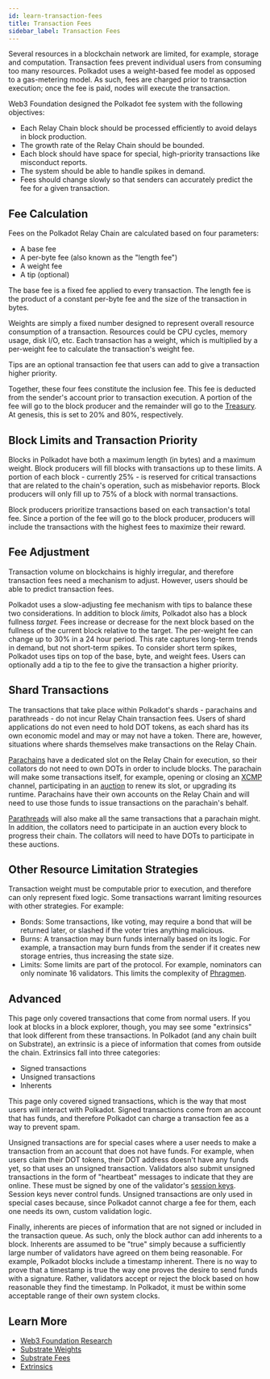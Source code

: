 ```yaml
---
id: learn-transaction-fees
title: Transaction Fees
sidebar_label: Transaction Fees
---
```


Several resources in a blockchain network are limited, for example, storage and computation. Transaction fees prevent individual users from consuming too many resources. Polkadot uses a weight-based fee model as opposed to a gas-metering model. As such, fees are charged prior to transaction execution; once the fee is paid, nodes will execute the transaction.

Web3 Foundation designed the Polkadot fee system with the following objectives:

- Each Relay Chain block should be processed efficiently to avoid delays in block production.
- The growth rate of the Relay Chain should be bounded.
- Each block should have space for special, high-priority transactions like misconduct reports.
- The system should be able to handle spikes in demand.
- Fees should change slowly so that senders can accurately predict the fee for a given transaction.

## Fee Calculation

Fees on the Polkadot Relay Chain are calculated based on four parameters:

- A base fee
- A per-byte fee (also known as the "length fee")
- A weight fee
- A tip (optional)

The base fee is a fixed fee applied to every transaction. The length fee is the product of a constant per-byte fee and the size of the transaction in bytes.

Weights are simply a fixed number designed to represent overall resource consumption of a transaction. Resources could be CPU cycles, memory usage, disk I/O, etc. Each transaction has a weight, which is multiplied by a per-weight fee to calculate the transaction's weight fee.

Tips are an optional transaction fee that users can add to give a transaction higher priority.

Together, these four fees constitute the inclusion fee. This fee is deducted from the sender's account prior to transaction execution. A portion of the fee will go to the block producer and the remainder will go to the [Treasury](learn-treasury). At genesis, this is set to 20% and 80%, respectively.

## Block Limits and Transaction Priority

Blocks in Polkadot have both a maximum length (in bytes) and a maximum weight. Block producers will fill blocks with transactions up to these limits. A portion of each block - currently 25% - is reserved for critical transactions that are related to the chain's operation, such as misbehavior reports. Block producers will only fill up to 75% of a block with normal transactions.

Block producers prioritize transactions based on each transaction's total fee. Since a portion of the fee will go to the block producer, producers will include the transactions with the highest fees to maximize their reward.

## Fee Adjustment

Transaction volume on blockchains is highly irregular, and therefore transaction fees need a mechanism to adjust. However, users should be able to predict transaction fees.

Polkadot uses a slow-adjusting fee mechanism with tips to balance these two considerations. In addition to block _limits,_ Polkadot also has a block fullness _target._ Fees increase or decrease for the next block based on the fullness of the current block relative to the target. The per-weight fee can change up to 30% in a 24 hour period. This rate captures long-term trends in demand, but not short-term spikes. To consider short term spikes, Polkadot uses tips on top of the base, byte, and weight fees. Users can optionally add a tip to the fee to give the transaction a higher priority.

## Shard Transactions

The transactions that take place within Polkadot's shards - parachains and parathreads - do not incur Relay Chain transaction fees. Users of shard applications do not even need to hold DOT tokens, as each shard has its own economic model and may or may not have a token. There are, however, situations where shards themselves make transactions on the Relay Chain.

[Parachains](learn-parachains) have a dedicated slot on the Relay Chain for execution, so their collators do not need to own DOTs in order to include blocks. The parachain will make some transactions itself, for example, opening or closing an [XCMP](learn-crosschain) channel, participating in an [auction](learn-auction) to renew its slot, or upgrading its runtime. Parachains have their own accounts on the Relay Chain and will need to use those funds to issue transactions on the parachain's behalf.

[Parathreads](learn-parathreads) will also make all the same transactions that a parachain might. In addition, the collators need to participate in an auction every block to progress their chain. The collators will need to have DOTs to participate in these auctions.

## Other Resource Limitation Strategies

Transaction weight must be computable prior to execution, and therefore can only represent fixed logic. Some transactions warrant limiting resources with other strategies. For example:

- Bonds: Some transactions, like voting, may require a bond that will be returned later, or slashed if the voter tries anything malicious.
- Burns: A transaction may burn funds internally based on its logic. For example, a transaction may burn funds from the sender if it creates new storage entries, thus increasing the state size.
- Limits: Some limits are part of the protocol. For example, nominators can only nominate 16 validators. This limits the complexity of [Phragmen](learn-phragmen).

## Advanced

This page only covered transactions that come from normal users. If you look at blocks in a block explorer, though, you may see some "extrinsics" that look different from these transactions. In Polkadot (and any chain built on Substrate), an extrinsic is a piece of information that comes from outside the chain. Extrinsics fall into three categories:

- Signed transactions
- Unsigned transactions
- Inherents

This page only covered signed transactions, which is the way that most users will interact with Polkadot. Signed transactions come from an account that has funds, and therefore Polkadot can charge a transaction fee as a way to prevent spam.

Unsigned transactions are for special cases where a user needs to make a transaction from an account that does not have funds. For example, when users claim their DOT tokens, their DOT address doesn't have any funds yet, so that uses an unsigned transaction. Validators also submit unsigned transactions in the form of "heartbeat" messages to indicate that they are online. These must be signed by one of the validator's [session keys](learn-keys). Session keys never control funds. Unsigned transactions are only used in special cases because, since Polkadot cannot charge a fee for them, each one needs its own, custom validation logic.

Finally, inherents are pieces of information that are not signed or included in the transaction queue. As such, only the block author can add inherents to a block. Inherents are assumed to be "true" simply because a sufficiently large number of validators have agreed on them being reasonable. For example, Polkadot blocks include a timestamp inherent. There is no way to prove that a timestamp is true the way one proves the desire to send funds with a signature. Rather, validators accept or reject the block based on how reasonable they find the timestamp. In Polkadot, it must be within some acceptable range of their own system clocks.

## Learn More

- [Web3 Foundation Research](https://research.web3.foundation/en/latest/polkadot/Token%20Economics.html#relay-chain-transaction-fees-and-per-block-transaction-limits)
- [Substrate Weights](https://substrate.dev/docs/en/next/conceptual/runtime/weight)
- [Substrate Fees](https://substrate.dev/docs/en/next/development/module/fees)
- [Extrinsics](https://substrate.dev/docs/en/next/conceptual/node/extrinsics)
